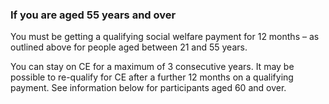 ###  If you are aged 55 years and over

You must be getting a qualifying social welfare payment for 12 months – as
outlined above for people aged between 21 and 55 years.

You can stay on CE for a maximum of 3 consecutive years. It may be possible to
re-qualify for CE after a further 12 months on a qualifying payment. See
information below for participants aged 60 and over.
